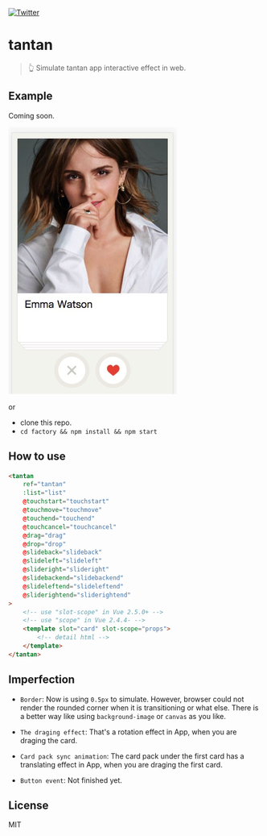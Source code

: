 [![Twitter](https://img.shields.io/badge/twitter-@qq393464140-blue.svg)](http://twitter.com/qq393464140)

# tantan
> 👆 Simulate tantan app interactive effect in web.

## Example

Coming soon.

![snapshot](./snapshot.jpg)

or

* clone this repo.
* `cd factory && npm install && npm start`

## How to use

```html
<tantan
    ref="tantan"
    :list="list"
    @touchstart="touchstart"
    @touchmove="touchmove"
    @touchend="touchend"
    @touchcancel="touchcancel"
    @drag="drag"
    @drop="drop"
    @slideback="slideback"
    @slideleft="slideleft"
    @slideright="slideright"
    @slidebackend="slidebackend"
    @slideleftend="slideleftend"
    @sliderightend="sliderightend"
>
    <!-- use "slot-scope" in Vue 2.5.0+ -->
    <!-- use "scope" in Vue 2.4.4- -->
    <template slot="card" slot-scope="props">
        <!-- detail html -->
    </template>
</tantan>
```

## Imperfection

* `Border`: Now is using `0.5px` to simulate. However, browser could not render the rounded corner when it is transitioning or what else. There is a better way like using `background-image` or `canvas` as you like.

* `The draging effect`: That's a rotation effect in App, when you are draging the card.

* `Card pack sync animation`: The card pack under the first card has a translating effect in App, when you are draging the first card.

* `Button event`: Not finished yet.

## License

MIT
